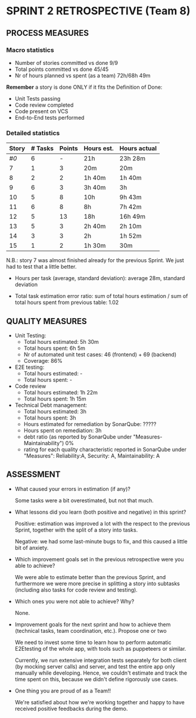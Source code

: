 SPRINT 2 RETROSPECTIVE (Team 8)
=====================================

## PROCESS MEASURES 

### Macro statistics

- Number of stories committed vs done 9/9
- Total points committed vs done 45/45
- Nr of hours planned vs spent (as a team) 72h/68h 49m


**Remember**  a story is done ONLY if it fits the Definition of Done:
 
- Unit Tests passing
- Code review completed
- Code present on VCS
- End-to-End tests performed

### Detailed statistics

| Story  | # Tasks | Points | Hours est. | Hours actual |
|--------|---------|--------|------------|--------------|
| _#0_   |   6     |    -   |  21h       |  23h 28m     |
| 7      |   1     |    3   |    20m     |  20m         |
| 8      |   2     |    2   |  1h 40m    |  1h 40m      |
| 9      |   6     |    3   |  3h 40m    |  3h          |
| 10     |   5     |    8   |  10h       |  9h 43m      |
| 11     |   6     |    8   |  8h        |  7h 42m      |
| 12     |   5     |    13  |  18h       |  16h 49m     |
| 13     |   5     |    3   |  2h 40m    |  2h 10m      |
| 14     |   3     |    3   |  2h        |  1h 52m      |
| 15     |   1     |    2   |  1h 30m    |  30m         |
   
N.B.: story 7 was almost finished already for the previous Sprint. We just had to test that a little better.


- Hours per task (average, standard deviation): average 28m, standard deviation 

- Total task estimation error ratio: sum of total hours estimation / sum of total hours spent from previous table: 1.02

  
## QUALITY MEASURES 

- Unit Testing:
  - Total hours estimated: 5h 30m
  - Total hours spent: 6h 5m
  - Nr of automated unit test cases: 46 (frontend) + 69 (backend)
  - Coverage: 86%
- E2E testing:
  - Total hours estimated: -
  - Total hours spent: -
- Code review 
  - Total hours estimated: 1h 22m
  - Total hours spent: 1h 15m
- Technical Debt management:
  - Total hours estimated: 3h
  - Total hours spent: 3h
  - Hours estimated for remediation by SonarQube: ?????
  - Hours spent on remediation: 3h
  - debt ratio (as reported by SonarQube under "Measures-Maintainability") 0%
  - rating for each quality characteristic reported in SonarQube under "Measures": Reliability:A, Security: A, Maintainability: A  


## ASSESSMENT

- What caused your errors in estimation (if any)?

  Some tasks were a bit overestimated, but not that much.

- What lessons did you learn (both positive and negative) in this sprint?

  Positive: estimation was improved a lot with the respect to the previous Sprint, together with the split of a story into tasks.

  Negative: we had some last-minute bugs to fix, and this caused a little bit of anxiety.

- Which improvement goals set in the previous retrospective were you able to achieve? 

  We were able to estimate better than the previous Sprint, and furthermore we were more precise in splitting a story into subtasks (including also tasks for code review and testing).
  
- Which ones you were not able to achieve? Why?

  None.

- Improvement goals for the next sprint and how to achieve them (technical tasks, team coordination, etc.). Propose one or two

  We need to invest some time to learn how to perform automatic E2Etesting of the whole app, with tools such as puppeteers or similar.

  Currently, we run extensive integration tests separately for both client (by mocking server calls) and server, and test the entire app only manually while developing.
  Hence, we couldn't estimate and track the time spent on this, because we didn't define rigorously use cases.

- One thing you are proud of as a Team!!

  We're satisfied about how we're working together and happy to have received positive feedbacks during the demo.
